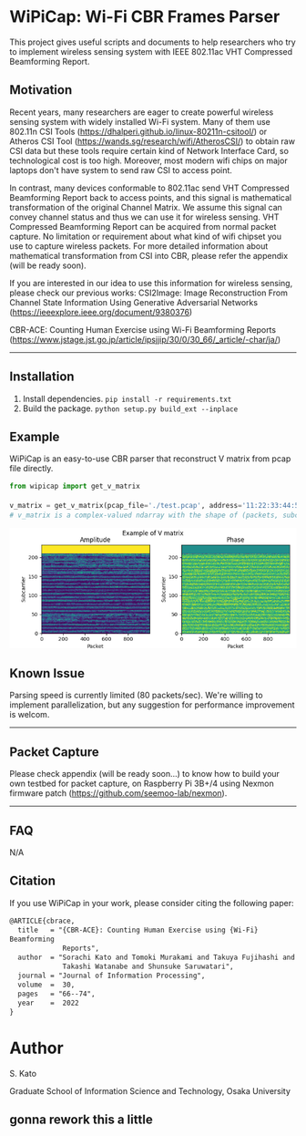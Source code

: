 # WiPiCap: Wi-Fi CBR Frames Parser
This project gives useful scripts and documents to help researchers who try to implement wireless sensing system with IEEE 802.11ac VHT Compressed Beamforming Report.

## Motivation

Recent years, many researchers are eager to create powerful wireless sensing system with widely installed Wi-Fi system.  Many of them use 802.11n CSI Tools (https://dhalperi.github.io/linux-80211n-csitool/) or Atheros CSI Tool (https://wands.sg/research/wifi/AtherosCSI/) to obtain raw CSI data but these tools require certain kind of Network Interface Card, so technological cost is too high.  Moreover, most modern wifi chips on major laptops don't have system to send raw CSI to access point.

In contrast, many devices conformable to 802.11ac send VHT Compressed Beamforming Report back to access points, and this signal is mathematical transformation of the original Channel Matrix.  We assume this signal can convey channel status and thus we can use it for wireless sensing.  VHT Compressed Beamforming Report can be acquired from normal packet capture.  No limitation or requirement about what kind of wifi chipset you use to capture wireless packets.  For more detailed information about mathematical transformation from CSI into CBR, please refer the appendix (will be ready soon).

If you are interested in our idea to use this information for wireless sensing, please check our previous works:
CSI2Image: Image Reconstruction From Channel State Information Using Generative Adversarial Networks (https://ieeexplore.ieee.org/document/9380376)

CBR-ACE: Counting Human Exercise using Wi-Fi Beamforming Reports (https://www.jstage.jst.go.jp/article/ipsjjip/30/0/30_66/_article/-char/ja/)

---

## Installation
1. Install dependencies. `pip install -r requirements.txt`
2. Build the package. `python setup.py build_ext --inplace`

## Example
WiPiCap is an easy-to-use CBR parser that reconstruct V matrix from pcap file directly.
```python
from wipicap import get_v_matrix

v_matrix = get_v_matrix(pcap_file='./test.pcap', address='11:22:33:44:55:66', bw=80)
# v_matrix is a complex-valued ndarray with the shape of (packets, subcarriers, rx, tx)
```

![wipicap_example](wipicap_example.png)

## Known Issue
Parsing speed is currently limited (80 packets/sec).  We're willing to implement parallelization, but any suggestion for performance improvement is welcom.

---

## Packet Capture
Please check appendix (will be ready soon...) to know how to build your own testbed for packet capture, on Raspberry Pi 3B+/4 using Nexmon firmware patch (https://github.com/seemoo-lab/nexmon).

---

## FAQ
N/A

## Citation
If you use WiPiCap in your work, please consider citing the following paper:
```
@ARTICLE{cbrace,
  title   = "{CBR-ACE}: Counting Human Exercise using {Wi-Fi} Beamforming
             Reports",
  author  = "Sorachi Kato and Tomoki Murakami and Takuya Fujihashi and
             Takashi Watanabe and Shunsuke Saruwatari",
  journal = "Journal of Information Processing",
  volume  =  30,
  pages   = "66--74",
  year    =  2022
}
```

# Author
S. Kato

Graduate School of Information Science and Technology, Osaka University


## gonna rework this a little
